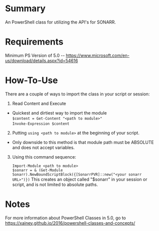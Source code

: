 # Summary
An PowerShell class for utilizing the API's for SONARR.

# Requirements
Minimum PS Version of 5.0 -- https://www.microsoft.com/en-us/download/details.aspx?id=54616

# How-To-Use
There are a couple of ways to import the class in your script or session:

1. Read Content and Execute
  * Quickest and dirtiest way to import the module  
  ``$content = Get-Content "<path to module>"``    
  ``Invoke-Expression $content``

2. Putting ``using <path to module>`` at the beginning of your script.
  * Only downside to this method is that module path must be ABSOLUTE and does not accept variables.
 
3. Using this command sequence:

      ``Import-Module <path to module>``  
      ``$sonarr = & (Get-Module Sonarr).NewBoundScriptBlock({[SonarrPVR]::new("<your sonarr URL>")})``
   This creates an object called "$sonarr" in your session or script, and is not limited to absolute paths.
   
# Notes
For more information about PowerShell Classes in 5.0, go to https://xainey.github.io/2016/powershell-classes-and-concepts/
